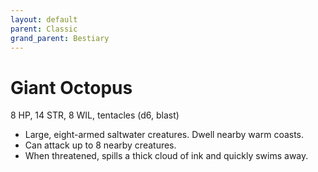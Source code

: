 ```yaml
---
layout: default
parent: Classic
grand_parent: Bestiary
---
```


# Giant Octopus

8 HP, 14 STR, 8 WIL, tentacles (d6, blast)

- Large, eight-armed saltwater creatures. Dwell nearby warm coasts.
- Can attack up to 8 nearby creatures.
- When threatened, spills a thick cloud of ink and quickly swims away.
